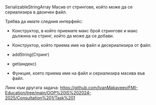 SerializableStringАrray 
Масив от стрингове, който може да се сериализира в двоичен файл.


Трябва да имате следния интерфейс:

 - Конструктор, в който приемате макс брой стрингове и
	        макс дължина на стринг, който да може да се добави.

 - Конструктор, който приема име на файл и десериализира от файл.   
 - addString(Стринг)
 - get(индекс) 
 - Функция, която приема име на файл и сериализира масива във файл.

Линк към другата задача: https://github.com/IvanMakaveev/FMI-Education/tree/main/OOP%20IS%202024-2025/Consultation%201/Task%201
